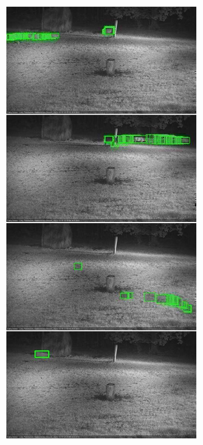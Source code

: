 ![20201018-202824-203828](in2/20201018/20201018-202824-203828_0_.jpg)
![20201018-203834-204838](in2/20201018/20201018-203834-204838_0_.jpg)
![20201018-214945-215949](in2/20201018/20201018-214945-215949_0_.jpg)
![20201019-032332-033336](in2/20201019/20201019-032332-033336_0_.jpg)
